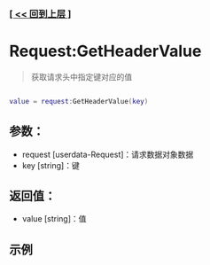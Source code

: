 ### [[ << 回到上层 ]](index.md)

# Request:GetHeaderValue

> 获取请求头中指定键对应的值

```lua

value = request:GetHeaderValue(key)

```

## 参数：

+ request [userdata-Request]：请求数据对象数据
+ key [string]：键

## 返回值：

+ value [string]：值

## 示例

```lua

```